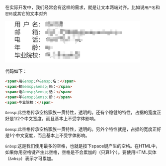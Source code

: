 在实际开发中，我们经常会有这样的需求，就是让文本两端对齐。比如说`用户名`和`密码`或其它的文本对齐

![](https://raw.githubusercontent.com/limchen233/picgo/master/img/image-20200621115414912.png)

代码如下：

```html
<span>用&ensp;户&ensp;名：</span>
<span>邮&emsp;&emsp;箱：</span>
<span>电&emsp;&emsp;话：</span>
<span>年&emsp;&emsp;龄：</span>
<span>毕业院校：</span>
```

`&ensp`:此空格传承空格家族一贯特性，透明的。还有个稳健的特性，占据的宽度正好是1/2个中文宽度，而且基本上不受字体影响。

`&emsp`:此空格传承空格家族一贯特性，透明的。另外个特性就是，占据的宽度正好是1个中文宽度，而且基本上不受字体影响。

`&nbsp`:这是我们使用最多的空格，也就是按下space键产生的空格。在HTML中，如果你用空格键产生此空格，空格是不会累加的（只算1个）。要使用HTML实体（`&nbsp`）表示才可累加。